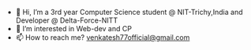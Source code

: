 - 👋 Hi, I’m a 3rd year Computer Science student @ NIT-Trichy,India and Developer @ Delta-Force-NITT
- 👀 I’m interested in Web-dev and CP
- 📫 How to reach me? venkatesh77official@gmail.com
